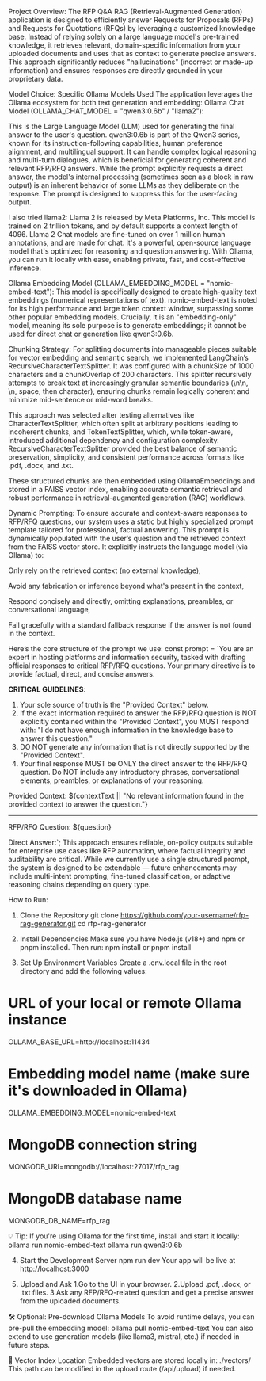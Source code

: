 Project Overview: The RFP Q&A RAG (Retrieval-Augmented Generation) application is designed to efficiently answer Requests for Proposals (RFPs) and Requests for Quotations (RFQs) by leveraging a customized knowledge base. Instead of relying solely on a large language model's pre-trained knowledge, it retrieves relevant, domain-specific information from your uploaded documents and uses that as context to generate precise answers. This approach significantly reduces "hallucinations" (incorrect or made-up information) and ensures responses are directly grounded in your proprietary data.

Model Choice: Specific Ollama Models Used
The application leverages the Ollama ecosystem for both text generation and embedding:
Ollama Chat Model (OLLAMA_CHAT_MODEL = "qwen3:0.6b" / "llama2"):

This is the Large Language Model (LLM) used for generating the final answer to the user's question.
qwen3:0.6b is part of the Qwen3 series, known for its instruction-following capabilities, human preference alignment, and multilingual support. It can handle complex logical reasoning and multi-turn dialogues, which is beneficial for generating coherent and relevant RFP/RFQ answers.
While the prompt explicitly requests a direct answer, the model's internal processing (sometimes seen as a <think> block in raw output) is an inherent behavior of some LLMs as they deliberate on the response. The prompt is designed to suppress this for the user-facing output.

I also tried llama2: Llama 2 is released by Meta Platforms, Inc. This model is trained on 2 trillion tokens, and by default supports a context length of 4096. Llama 2 Chat models are fine-tuned on over 1 million human annotations, and are made for chat. it's a powerful, open-source language model that's optimized for reasoning and question answering. With Ollama, you can run it locally with ease, enabling private, fast, and cost-effective inference.

Ollama Embedding Model (OLLAMA_EMBEDDING_MODEL = "nomic-embed-text"):
This model is specifically designed to create high-quality text embeddings (numerical representations of text).
nomic-embed-text is noted for its high performance and large token context window, surpassing some other popular embedding models.
Crucially, it is an "embedding-only" model, meaning its sole purpose is to generate embeddings; it cannot be used for direct chat or generation like qwen3:0.6b.

Chunking Strategy: For splitting documents into manageable pieces suitable for vector embedding and semantic search, we implemented LangChain’s RecursiveCharacterTextSplitter. It was configured with a chunkSize of 1000 characters and a chunkOverlap of 200 characters. This splitter recursively attempts to break text at increasingly granular semantic boundaries (\n\n, \n, space, then character), ensuring chunks remain logically coherent and minimize mid-sentence or mid-word breaks.

This approach was selected after testing alternatives like CharacterTextSplitter, which often split at arbitrary positions leading to incoherent chunks, and TokenTextSplitter, which, while token-aware, introduced additional dependency and configuration complexity. RecursiveCharacterTextSplitter provided the best balance of semantic preservation, simplicity, and consistent performance across formats like .pdf, .docx, and .txt.

These structured chunks are then embedded using OllamaEmbeddings and stored in a FAISS vector index, enabling accurate semantic retrieval and robust performance in retrieval-augmented generation (RAG) workflows.

Dynamic Prompting: To ensure accurate and context-aware responses to RFP/RFQ questions, our system uses a static but highly specialized prompt template tailored for professional, factual answering. This prompt is dynamically populated with the user’s question and the retrieved context from the FAISS vector store. It explicitly instructs the language model (via Ollama) to:

Only rely on the retrieved context (no external knowledge),

Avoid any fabrication or inference beyond what's present in the context,

Respond concisely and directly, omitting explanations, preambles, or conversational language,

Fail gracefully with a standard fallback response if the answer is not found in the context.

Here’s the core structure of the prompt we use:
const prompt = `You are an expert in hosting platforms and information security, tasked with drafting official responses to critical RFP/RFQ questions. Your primary directive is to provide factual, direct, and concise answers.

**CRITICAL GUIDELINES**:
1. Your sole source of truth is the "Provided Context" below.
2. If the exact information required to answer the RFP/RFQ question is NOT explicitly contained within the "Provided Context", you MUST respond with: "I do not have enough information in the knowledge base to answer this question."
3. DO NOT generate any information that is not directly supported by the "Provided Context".
4. Your final response MUST be ONLY the direct answer to the RFP/RFQ question. Do NOT include any introductory phrases, conversational elements, preambles, or explanations of your reasoning.

Provided Context:
${contextText || "No relevant information found in the provided context to answer the question."}

---

RFP/RFQ Question: ${question}

Direct Answer:`;
This approach ensures reliable, on-policy outputs suitable for enterprise use cases like RFP automation, where factual integrity and auditability are critical. While we currently use a single structured prompt, the system is designed to be extendable — future enhancements may include multi-intent prompting, fine-tuned classification, or adaptive reasoning chains depending on query type.

How to Run: 
1. Clone the Repository
   git clone https://github.com/your-username/rfp-rag-generator.git
   cd rfp-rag-generator

3. Install Dependencies
   Make sure you have Node.js (v18+) and npm or pnpm installed. Then run:
   npm install or pnpm install
4. Set Up Environment Variables
   Create a .env.local file in the root directory and add the following values:
  # URL of your local or remote Ollama instance
  OLLAMA_BASE_URL=http://localhost:11434
  # Embedding model name (make sure it's downloaded in Ollama)
  OLLAMA_EMBEDDING_MODEL=nomic-embed-text
  # MongoDB connection string
  MONGODB_URI=mongodb://localhost:27017/rfp_rag
  # MongoDB database name
  MONGODB_DB_NAME=rfp_rag

  💡 Tip: If you're using Ollama for the first time, install and start it locally:
  ollama run nomic-embed-text
  ollama run qwen3:0.6b

  4. Start the Development Server
     npm run dev
     Your app will be live at http://localhost:3000

5. Upload and Ask
   1.Go to the UI in your browser.
   2.Upload .pdf, .docx, or .txt files.
   3.Ask any RFP/RFQ-related question and get a precise answer from the uploaded documents.

🛠️ Optional: Pre-download Ollama Models
To avoid runtime delays, you can pre-pull the embedding model: ollama pull nomic-embed-text
You can also extend to use generation models (like llama3, mistral, etc.) if needed in future steps.

🧠 Vector Index Location
Embedded vectors are stored locally in:
./vectors/
This path can be modified in the upload route (/api/upload) if needed.
